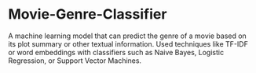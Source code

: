 # Movie-Genre-Classifier
A machine learning model that can predict the genre of a movie based on its plot summary or other textual information. Used techniques like TF-IDF or word embeddings with classifiers such as Naive Bayes, Logistic Regression, or Support Vector Machines.
